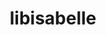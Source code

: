---
layout: libraries
title: "libisabelle"
description: "A Scala library which talks to Isabelle"
github: "https://github.com/larsrh/libisabelle"
---